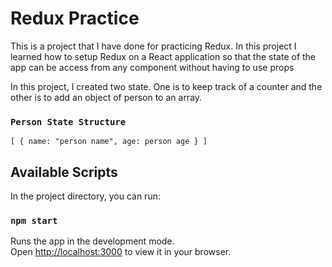 # Redux Practice

This is a project that I have done for practicing Redux. In this project I learned how to setup Redux on a React application so that the state of the app can be access from any component without having to use props

In this project, I created two state. One is to keep track of a counter and the other is to add an object of person to an array.

### `Person State Structure`

`[
    {
        name: "person name",
        age: person age
    }
]`

## Available Scripts

In the project directory, you can run:

### `npm start`

Runs the app in the development mode.\
Open [http://localhost:3000](http://localhost:3000) to view it in your browser.
